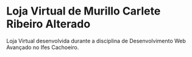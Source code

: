 # Loja Virtual de Murillo Carlete Ribeiro Alterado

Loja Virtual desenvolvida durante a disciplina de Desenvolvimento Web Avançado no Ifes Cachoeiro.